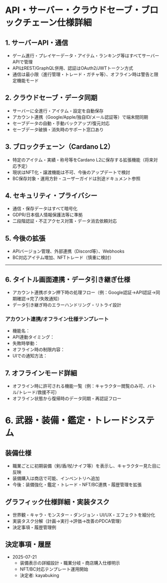 # API・サーバー・クラウドセーブ・ブロックチェーン仕様詳細

## 1. サーバーAPI・通信
- ゲーム進行・プレイヤーデータ・アイテム・ランキング等はすべてサーバーAPIで管理
- APIはREST/GraphQL併用、認証はOAuth2/JWTトークン方式
- 通信は最小限（進行管理・トレード・ガチャ等）、オフライン時は警告と限定機能モード

## 2. クラウドセーブ・データ同期
- サーバーに全進行・アイテム・設定を自動保存
- アカウント連携（Google/Apple/独自ID/メール認証等）で端末間同期
- セーブデータの自動・手動バックアップ/復元対応
- セーブデータ破損・消失時のサポート窓口あり

## 3. ブロックチェーン（Cardano L2）
- 特定のアイテム・実績・称号等をCardano L2に保存する拡張機能（将来対応予定）
- 現状はNFT化・譲渡機能は不可、今後のアップデートで検討
- BC保存対象・運用方針・ユーザーガイドは別途ドキュメント参照

## 4. セキュリティ・プライバシー
- 通信・保存データはすべて暗号化
- GDPR/日本個人情報保護法等に準拠
- 二段階認証・不正アクセス対策・データ消去依頼対応

## 5. 今後の拡張
- APIバージョン管理、外部連携（Discord等）、Webhooks
- BC対応アイテム増加、NFTトレード（慎重に検討）

---

## 6. タイトル画面連携・データ引き継ぎ仕様

- アカウント連携ボタン押下時の処理フロー（例：Google認証→API認証→同期確認→完了/失敗通知）
- データ引き継ぎ時のエラーハンドリング・リトライ設計

### アカウント連携/オフライン仕様テンプレート
- 機能名：
- API連動タイミング：
- 失敗時挙動：
- オフライン時の制限内容：
- UIでの通知方法：

## 7. オフラインモード詳細

- オフライン時に許可される機能一覧（例：キャラクター閲覧のみ可、バトル/トレード/救援不可）
- オフライン状態から復帰時のデータ同期・再認証フロー


# 6. 武器・装備・鑑定・トレードシステム

## 装備仕様
- 職業ごとに初期装備（剣/盾/杖/ナイフ等）を表示し、キャラクター見た目に反映
- 装備購入は商店で可能、インベントリへ追加
- 今後：装備強化・鑑定・トレード・NFT/BC連携・履歴管理を拡張

## グラフィック仕様詳細・実装タスク
- 世界観・キャラ・モンスター・ダンジョン・UI/UX・エフェクトを細分化
- 実装タスク分解（計画→実行→評価→改善のPDCA管理）
- 決定事項・履歴管理例

## 決定事項・履歴
- 2025-07-21
  - 装備表示の詳細設計・職業分岐・商店購入仕様明示
  - NFT/BC対応テンプレート運用開始
  - 決定者: kayabuking
